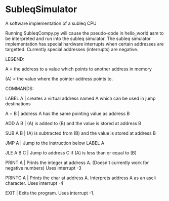 # SubleqSimulator
A software implementation of a subleq CPU

Running SubleqCompy.py will cause the pseudo-code in hello_world.asm to be interpreted and run into the subleq simulator.
The subleq simulator implementation has special hardware interrupts when certain addresses are targetted. Currently special addresses (interrupts) are negative.

LEGEND:

A = the address to a value which points to another address in memory

(A) = the value where the pointer address points to.

COMMANDS:

LABEL A   | creates a virtual address named A which can be used in jump destinations

A = B     | address A has the same pointing value as address B

ADD A B   | (A) is added to (B) and the value is stored at address B

SUB A B   | (A) is subtracted from (B) and the value is stored at address B

JMP A     | Jump to the instruction below LABEL A

JLE A B C | Jump to address C if (A) is less than or equal to (B)

PRINT A   | Prints the integer at address A. (Doesn't currently work for negative numbers) Uses interrupt -3

PRINTC A  | Prints the char at address A. Interprets address A as an ascii character. Uses interrupt -4

EXIT      | Exits the program. Uses interrupt -1.
